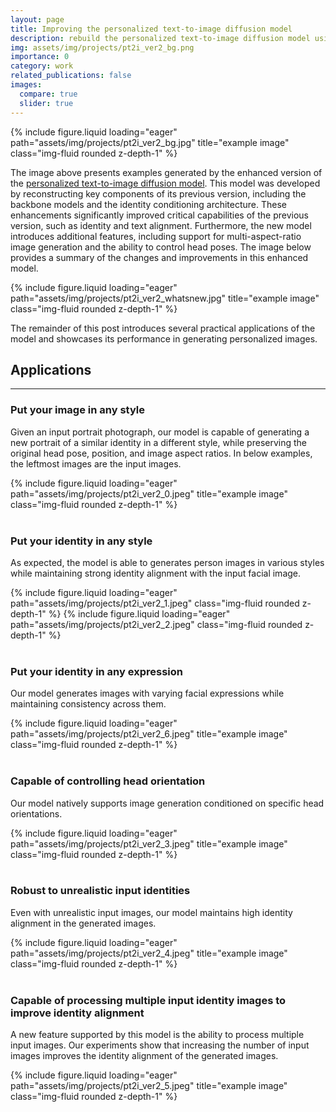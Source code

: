 ```yaml
---
layout: page
title: Improving the personalized text-to-image diffusion model
description: rebuild the personalized text-to-image diffusion model using more powerful architectures and upgraded dataset
img: assets/img/projects/pt2i_ver2_bg.png
importance: 0
category: work
related_publications: false
images:
  compare: true
  slider: true
---
```


<div class="row">
    <div class="mx-auto col-sm mt-3 mt-md-0">
        {% include figure.liquid loading="eager" path="assets/img/projects/pt2i_ver2_bg.jpg" title="example image" class="img-fluid rounded z-depth-1" %}
    </div>
</div>

The image above presents examples generated by the enhanced version of the [personalized text-to-image diffusion model](../work_pt2i/). This model was developed by reconstructing key components of its previous version, including the backbone models and the identity conditioning architecture. These enhancements significantly improved critical capabilities of the previous version, such as identity and text alignment. Furthermore, the new model introduces additional features, including support for multi-aspect-ratio image generation and the ability to control head poses. The image below provides a summary of the changes and improvements in this enhanced model.

<div class="row">
    <div class="mx-auto col-sm mt-3 mt-md-0">
        {% include figure.liquid loading="eager" path="assets/img/projects/pt2i_ver2_whatsnew.jpg" title="example image" class="img-fluid rounded z-depth-1" %}
    </div>
</div>
<!-- <div class="caption">
    An overview of the changes made and the improvements resulting from those changes in the enhanced personalized diffusion model
</div> -->

The remainder of this post introduces several practical applications of the model and showcases its performance in generating personalized images.

## Applications

---

### Put your image in any style

Given an input portrait photograph, our model is capable of generating a new portrait of a similar identity in a different style, while preserving the original head pose, position, and image aspect ratios. In below examples, the leftmost images are the input images.

<div class="row">
    <div class="mx-auto col-sm mt-3 mt-md-0">
        {% include figure.liquid loading="eager" path="assets/img/projects/pt2i_ver2_0.jpeg" title="example image" class="img-fluid rounded z-depth-1" %}
    </div>
</div>

<br/>

### Put your identity in any style

As expected, the model is able to generates person images in various styles while maintaining strong identity alignment with the input facial image.

<div class="row">
    <div class="mx-auto col-sm mt-3 mt-md-0">
        <swiper-container keyboard="true" navigation="true" pagination="true" pagination-clickable="true" pagination-dynamic-bullets="true" rewind="true">
        <swiper-slide>{% include figure.liquid loading="eager" path="assets/img/projects/pt2i_ver2_1.jpeg" class="img-fluid rounded z-depth-1" %}</swiper-slide>
        <swiper-slide>{% include figure.liquid loading="eager" path="assets/img/projects/pt2i_ver2_2.jpeg" class="img-fluid rounded z-depth-1" %}</swiper-slide>
        </swiper-container>
    </div>
</div>

<br/>

### Put your identity in any expression

Our model generates images with varying facial expressions while maintaining consistency across them.

<div class="row">
    <div class="mx-auto col-sm mt-3 mt-md-0">
        {% include figure.liquid loading="eager" path="assets/img/projects/pt2i_ver2_6.jpeg" title="example image" class="img-fluid rounded z-depth-1" %}
    </div>
</div>

<br/>

### Capable of controlling head orientation

Our model natively supports image generation conditioned on specific head orientations.

<div class="row">
    <div class="mx-auto col-sm mt-3 mt-md-0">
        {% include figure.liquid loading="eager" path="assets/img/projects/pt2i_ver2_3.jpeg" title="example image" class="img-fluid rounded z-depth-1" %}
    </div>
</div>

<br/>

### Robust to unrealistic input identities

Even with unrealistic input images, our model maintains high identity alignment in the generated images.

<div class="row">
    <div class="mx-auto col-sm mt-3 mt-md-0">
        {% include figure.liquid loading="eager" path="assets/img/projects/pt2i_ver2_4.jpeg" title="example image" class="img-fluid rounded z-depth-1" %}
    </div>
</div>

<br/>

### Capable of processing multiple input identity images to improve identity alignment

A new feature supported by this model is the ability to process multiple input images. Our experiments show that increasing the number of input images improves the identity alignment of the generated images.

<div class="row">
    <div class="mx-auto col-sm mt-3 mt-md-0">
        {% include figure.liquid loading="eager" path="assets/img/projects/pt2i_ver2_5.jpeg" title="example image" class="img-fluid rounded z-depth-1" %}
    </div>
</div>
